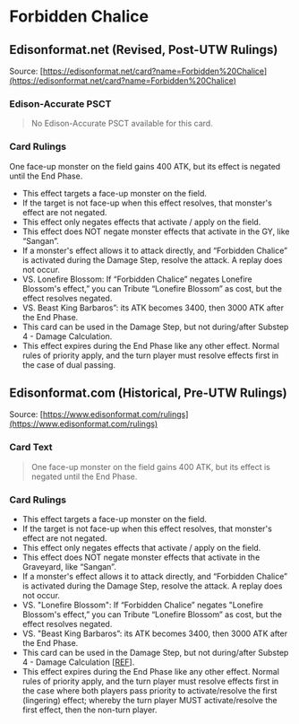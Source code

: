 # Forbidden Chalice

## Edisonformat.net (Revised, Post-UTW Rulings)

Source: [https://edisonformat.net/card?name=Forbidden%20Chalice](https://edisonformat.net/card?name=Forbidden%20Chalice)

### Edison-Accurate PSCT

> No Edison-Accurate PSCT available for this card.

### Card Rulings

One face-up monster on the field gains 400 ATK, but its effect is negated until the End Phase.
*   This effect targets a face-up monster on the field.
*   If the target is not face-up when this effect resolves, that monster's effect are not negated.
*   This effect only negates effects that activate / apply on the field.
*   This effect does NOT negate monster effects that activate in the GY, like “Sangan”.
*   If a monster's effect allows it to attack directly, and “Forbidden Chalice” is activated during the Damage Step, resolve the attack. A replay does not occur.
*   VS. Lonefire Blossom: If “Forbidden Chalice” negates Lonefire Blossom's effect,” you can Tribute “Lonefire Blossom” as cost, but the effect resolves negated.
*   VS. Beast King Barbaros”: its ATK becomes 3400, then 3000 ATK after the End Phase.
*   This card can be used in the Damage Step, but not during/after Substep 4 - Damage Calculation.
*   This effect expires during the End Phase like any other effect. Normal rules of priority apply, and the turn player must resolve effects first in the case of dual passing.


## Edisonformat.com (Historical, Pre-UTW Rulings)

Source: [https://www.edisonformat.com/rulings](https://www.edisonformat.com/rulings)

### Card Text

> One face-up monster on the field gains 400 ATK, but its effect is negated until the End Phase.

### Card Rulings

*   This effect targets a face-up monster on the field.
*   If the target is not face-up when this effect resolves, that monster's effect are not negated.
*   This effect only negates effects that activate / apply on the field.
*   This effect does NOT negate monster effects that activate in the Graveyard, like “Sangan”.
*   If a monster's effect allows it to attack directly, and “Forbidden Chalice” is activated during the Damage Step, resolve the attack. A replay does not occur.
*   VS. "Lonefire Blossom": If “Forbidden Chalice” negates "Lonefire Blossom's effect,” you can Tribute “Lonefire Blossom” as cost, but the effect resolves negated.
*   VS. "Beast King Barbaros”: its ATK becomes 3400, then 3000 ATK after the End Phase.
*   This card can be used in the Damage Step, but not during/after Substep 4 - Damage Calculation \[[REF](https://yugipedia.com/wiki/Card_Rulings:Forbidden_Chalice)\].
*   This effect expires during the End Phase like any other effect. Normal rules of priority apply, and the turn player must resolve effects first in the case where both players pass priority to activate/resolve the first (lingering) effect; whereby the turn player MUST activate/resolve the first effect, then the non-turn player.


